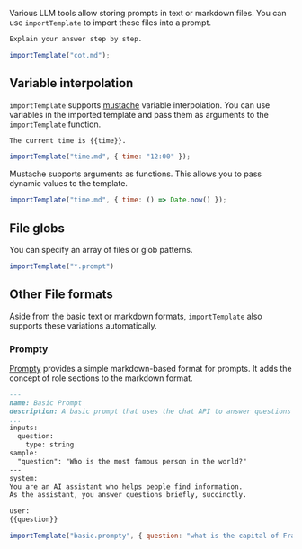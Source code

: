 
Various LLM tools allow storing prompts in text or markdown files.
You can use `importTemplate` to import these files into a prompt.

```markdown title="cot.md"
Explain your answer step by step.
```

```js title="tool.genai.mjs"
importTemplate("cot.md");
```

## Variable interpolation

`importTemplate` supports [mustache](https://mustache.github.io/) variable interpolation. You can use variables in the imported template and pass them as arguments to the `importTemplate` function.

```markdown title="time.md"
The current time is {{time}}.
```

```js title="tool.genai.mjs"
importTemplate("time.md", { time: "12:00" });
```

Mustache supports arguments as functions. This allows you to pass dynamic values to the template.

```js title="tool.genai.mjs"
importTemplate("time.md", { time: () => Date.now() });
```


## File globs

You can specify an array of files or glob patterns.

```js
importTemplate("*.prompt")
```

## Other File formats

Aside from the basic text or markdown formats, `importTemplate` also supports these variations automatically.

### Prompty

[Prompty](https://prompty.ai/) provides a simple markdown-based format for prompts. It adds the concept of role sections to the markdown format.

```markdown
---
name: Basic Prompt
description: A basic prompt that uses the chat API to answer questions
...
inputs:
  question:
    type: string
sample:
  "question": "Who is the most famous person in the world?"
---
system:
You are an AI assistant who helps people find information.
As the assistant, you answer questions briefly, succinctly. 

user:
{{question}}
```

```js title="tool.genai.mjs"
importTemplate("basic.prompty", { question: "what is the capital of France?" });
```
